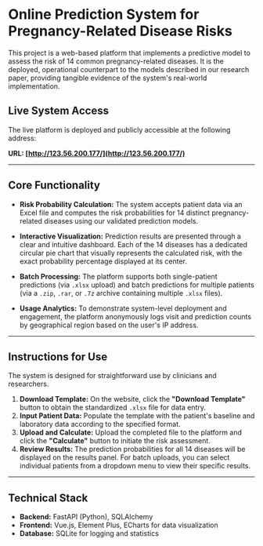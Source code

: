 # Online Prediction System for Pregnancy-Related Disease Risks

This project is a web-based platform that implements a predictive model to assess the risk of 14 common pregnancy-related diseases. It is the deployed, operational counterpart to the models described in our research paper, providing tangible evidence of the system's real-world implementation.

## Live System Access

The live platform is deployed and publicly accessible at the following address:

**URL: [http://123.56.200.177/](http://123.56.200.177/)**

---

## Core Functionality

*   **Risk Probability Calculation:** The system accepts patient data via an Excel file and computes the risk probabilities for 14 distinct pregnancy-related diseases using our validated prediction models.

*   **Interactive Visualization:** Prediction results are presented through a clear and intuitive dashboard. Each of the 14 diseases has a dedicated circular pie chart that visually represents the calculated risk, with the exact probability percentage displayed at its center.

*   **Batch Processing:** The platform supports both single-patient predictions (via `.xlsx` upload) and batch predictions for multiple patients (via a `.zip`, `.rar`, or `.7z` archive containing multiple `.xlsx` files).

*   **Usage Analytics:** To demonstrate system-level deployment and engagement, the platform anonymously logs visit and prediction counts by geographical region based on the user's IP address.

---

## Instructions for Use

The system is designed for straightforward use by clinicians and researchers.

1.  **Download Template:** On the website, click the **"Download Template"** button to obtain the standardized `.xlsx` file for data entry.
2.  **Input Patient Data:** Populate the template with the patient's baseline and laboratory data according to the specified format.
3.  **Upload and Calculate:** Upload the completed file to the platform and click the **"Calculate"** button to initiate the risk assessment.
4.  **Review Results:** The prediction probabilities for all 14 diseases will be displayed on the results panel. For batch uploads, you can select individual patients from a dropdown menu to view their specific results.

---

## Technical Stack

*   **Backend:** FastAPI (Python), SQLAlchemy
*   **Frontend:** Vue.js, Element Plus, ECharts for data visualization
*   **Database:** SQLite for logging and statistics
